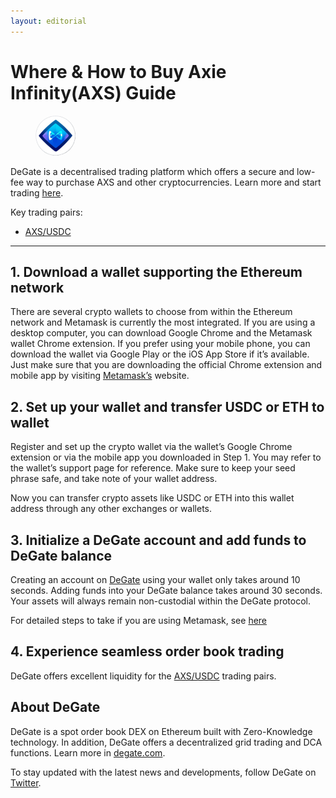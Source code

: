 ```yaml
---
layout: editorial
---
```


# Where & How to Buy Axie Infinity(AXS) Guide

<figure><img src="../.gitbook/assets/axs_0xbb0e17ef65f82ab018d8edd776e8dd940327b28b1716284538494.jpg" alt="AXS" width="64" style="border-radius: 50%;"><figcaption></figcaption></figure>

DeGate is a decentralised trading platform which offers a secure and low-fee way to purchase AXS and other cryptocurrencies. Learn more and start trading [here](https://app.degate.com/trade/USDC/0xbb0e17ef65f82ab018d8edd776e8dd940327b28b?utm_source=howtobuy).&#x20;

Key trading pairs:

* [AXS/USDC](https://app.degate.com/trade/USDC/0xbb0e17ef65f82ab018d8edd776e8dd940327b28b?utm_source=howtobuy)

***

## 1. Download a wallet supporting the Ethereum network

There are several crypto wallets to choose from within the Ethereum network and Metamask is currently the most integrated. If you are using a desktop computer, you can download Google Chrome and the Metamask wallet Chrome extension. If you prefer using your mobile phone, you can download the wallet via Google Play or the iOS App Store if it’s available. Just make sure that you are downloading the official Chrome extension and mobile app by visiting [Metamask’s](https://metamask.io/) website.

## 2. Set up your wallet and transfer USDC or ETH to wallet

Register and set up the crypto wallet via the wallet’s Google Chrome extension or via the mobile app you downloaded in Step 1. You may refer to the wallet’s support page for reference. Make sure to keep your seed phrase safe, and take note of your wallet address.&#x20;

Now you can transfer crypto assets like USDC or ETH into this wallet address through any other exchanges or wallets.

## 3. Initialize a DeGate account and add funds to DeGate balance

Creating an account on [DeGate](https://app.degate.com/?utm_source=AXS_howtobuy) using your wallet only takes around 10 seconds. Adding funds into your DeGate balance takes around 30 seconds. Your assets will always remain non-custodial within the DeGate protocol.

For detailed steps to take if you are using Metamask, see [here](https://docs.degate.com/v/product_en/main-features/wallet-connectivity/metamask)

## 4. Experience seamless order book trading

DeGate offers excellent liquidity for the [AXS/USDC](https://app.degate.com/trade/USDC/0xbb0e17ef65f82ab018d8edd776e8dd940327b28b?utm_source=howtobuy) trading pairs.&#x20;

## About DeGate

DeGate is a spot order book DEX on Ethereum built with Zero-Knowledge technology. In addition, DeGate offers a decentralized grid trading and DCA functions. Learn more in [degate.com](https://degate.com/?utm_source=AXS_howtobuy).

To stay updated with the latest news and developments, follow DeGate on [Twitter](https://twitter.com/degatedex).
